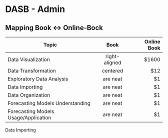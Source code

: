 # DASB - Admin

## Mapping Book <-> Online-Bock

| Topic         | Book           | Online Book  |
| ------------- |:-------------:| -----:|
| Data Visualization      | right-aligned | $1600 |
| Data Transformation     | centered      |   $12 |
| Exploratory Data Analysis            | are neat      |    $1 |
| Data Importing | are neat            |    $1 |
| Data Organization | are neat         |    $1 |
| Forecasting Models Understanding     | are neat      |    $1 |
| Forecasting Models Usage/Application | are neat      |    $1 |

Data Importing